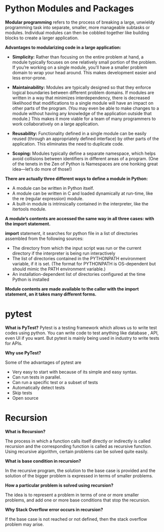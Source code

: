 # Python Modules and Packages

**Modular programming** refers to the process of breaking a large, unwieldy programming task into separate, smaller, more manageable subtasks or modules. Individual modules can then be cobbled together like building blocks to create a larger application.


**Advantages to modularizing code in a large application:**

- **Simplicity:** Rather than focusing on the entire problem at hand, a module typically focuses on one relatively small portion of the problem. If you’re working on a single module, you’ll have a smaller problem domain to wrap your head around. This makes development easier and less error-prone.

- **Maintainability:** Modules are typically designed so that they enforce logical boundaries between different problem domains. If modules are written in a way that minimizes interdependency, there is decreased likelihood that modifications to a single module will have an impact on other parts of the program. (You may even be able to make changes to a module without having any knowledge of the application outside that module.) This makes it more viable for a team of many programmers to work collaboratively on a large application.

- **Reusability:** Functionality defined in a single module can be easily reused (through an appropriately defined interface) by other parts of the application. This eliminates the need to duplicate code.

- **Scoping:** Modules typically define a separate namespace, which helps avoid collisions between identifiers in different areas of a program. (One of the tenets in the Zen of Python is Namespaces are one honking great idea—let’s do more of those!)


**There are actually three different ways to define a module in Python:**

- A module can be written in Python itself.
- A module can be written in C and loaded dynamically at run-time, like the re (regular expression) module.
- A built-in module is intrinsically contained in the interpreter, like the itertools module.


**A module’s contents are accessed the same way in all three cases: with the import statement.**

**import** statement, it searches for python file in a list of directories assembled from the following sources:

- The directory from which the input script was run or the current directory if the interpreter is being run interactively
- The list of directories contained in the PYTHONPATH environment variable, if it is set. (The format for PYTHONPATH is OS-dependent but should mimic the PATH environment variable.)
- An installation-dependent list of directories configured at the time Python is installed


**Module contents are made available to the caller with the import statement, an it takes many different forms.**


# pytest


**What is PyTest?**
Pytest is a testing framework which allows us to write test codes using python. You can write code to test anything like database , API, even UI if you want. But pytest is mainly being used in industry to write tests for APIs.

**Why use PyTest?**

Some of the advantages of pytest are

- Very easy to start with because of its simple and easy syntax.
- Can run tests in parallel.
- Can run a specific test or a subset of tests
- Automatically detect tests
- Skip tests
- Open source


# Recursion


**What is Recursion?**

The process in which a function calls itself directly or indirectly is called recursion and the corresponding function is called as recursive function. Using recursive algorithm, certain problems can be solved quite easily. 

**What is base condition in recursion?**

In the recursive program, the solution to the base case is provided and the solution of the bigger problem is expressed in terms of smaller problems.

**How a particular problem is solved using recursion?**

The idea is to represent a problem in terms of one or more smaller problems, and add one or more base conditions that stop the recursion.

**Why Stack Overflow error occurs in recursion?**

If the base case is not reached or not defined, then the stack overflow problem may arise.
